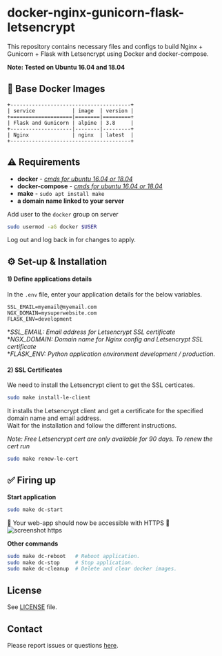 # docker-nginx-gunicorn-flask-letsencrypt

This repository contains necessary files and configs to build Nginx + Gunicorn + Flask with Letsencrypt using Docker and docker-compose.   

**Note: Tested on Ubuntu 16.04 and 18.04**

## 🐳 Base Docker Images

```
+---------------------------------------+
| service            | image  | version |
+====================|========|=========+
| Flask and Gunicorn | alpine | 3.8     |
+--------------------|--------|---------+
| Nginx              | nginx  | latest  |
+---------------------------------------+
```

## ⚠️ Requirements

* **docker** - _[cmds for ubuntu 16.04 or 18.04](https://gist.github.com/smallwat3r/45f50f067f248aa3c89eec832277f072)_
* **docker-compose** - _[cmds for ubuntu 16.04 or 18.04](https://gist.github.com/smallwat3r/bb4f986dae4cb2fac8f26c8557517dbd)_
* **make** - `sudo apt install make`
* **a domain name linked to your server**

Add user to the `docker` group on server  
```sh
sudo usermod -aG docker $USER
```
Log out and log back in for changes to apply.  

## ⚙️ Set-up & Installation

#### 1) Define applications details
In the `.env` file, enter your application details for the below variables.   
```
SSL_EMAIL=myemail@myemail.com
NGX_DOMAIN=mysuperwebsite.com
FLASK_ENV=development
```
*_SSL_EMAIL: Email address for Letsencrypt SSL certificate_   
*_NGX_DOMAIN: Domain name for Nginx config and Letsencrypt SSL certificate_   
*_FLASK_ENV: Python application environment development / production._   

#### 2) SSL Certificates

We need to install the Letsencrypt client to get the SSL certicates.
```sh
sudo make install-le-client
```
It installs the Letsencrypt client and get a certificate 
for the specified domain name and email address.   
Wait for the installation and follow the different 
instructions.   

_Note: Free Letsencrypt cert are only available for 90 days. To renew the cert run_   
```sh
sudo make renew-le-cert
```

## ✅ Firing up

**Start application**
```sh
sudo make dc-start
```
 🎉 Your web-app should now be accessible with HTTPS 🎉   
![screenshot https](https://github.com/smallwat3r/docker-nginx-gunicorn-flask-letsencrypt/blob/master/_screenshot/screenshot.png)


**Other commands**
```sh
sudo make dc-reboot   # Reboot application.
sudo make dc-stop     # Stop application.
sudo make dc-cleanup  # Delete and clear docker images.
```

## License

See [LICENSE](https://github.com/smallwat3r/docker-nginx-gunicorn-flask-letsencrypt/blob/master/LICENSE) file.  

## Contact

Please report issues or questions [here](https://github.com/smallwat3r/docker-nginx-gunicorn-flask-letsencrypt/issues).
